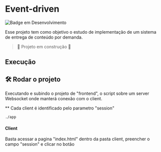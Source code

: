# Event-driven

![Badge em Desenvolvimento](http://img.shields.io/static/v1?label=STATUS&message=EM%20DESENVOLVIMENTO&color=GREEN&style=for-the-badge)


Esse projeto tem como objetivo o estudo de implementação de um sistema de entrega de conteúdo por demanda.

> :construction: Projeto em construção :construction:

## Execução

## 🛠️ Rodar o projeto

Executando e subindo o projeto de "frontend", o script sobre um server Websocket onde manterá conexão com o client.

** Cada client é identificado pelo parametro "session"

```bash
./app 
```
#### Client

Basta acessar a pagina "index.html" dentro da pasta client, preencher o campo "session" e clicar no botão

